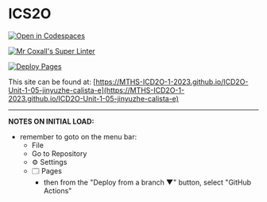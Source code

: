 # ICS2O

[![Open in Codespaces](https://classroom.github.com/assets/launch-codespace-7f7980b617ed060a017424585567c406b6ee15c891e84e1186181d67ecf80aa0.svg)](https://classroom.github.com/open-in-codespaces?assignment_repo_id=13992604)

[![Mr Coxall's Super Linter](https://github.com/MTHS-ICD2O-1-2023/ICD2O-Unit-1-05-jinyuzhe-calista-e/workflows/Mr%20Coxall's%20Super%20Linter/badge.svg)](https://github.com/MTHS-ICD2O-1-2023/ICD2O-Unit-1-05-jinyuzhe-calista-e/actions)

[![Deploy Pages](https://github.com/MTHS-ICD2O-1-2023/ICD2O-Unit-1-05-jinyuzhe-calista-e/workflows/Deploy%20Pages/badge.svg)](https://github.com/MTHS-ICD2O-1-2023/ICD2O-Unit-1-05-jinyuzhe-calista-e/actions)

This site can be found at: [https://MTHS-ICD2O-1-2023.github.io/ICD2O-Unit-1-05-jinyuzhe-calista-e](https://MTHS-ICD2O-1-2023.github.io/ICD2O-Unit-1-05-jinyuzhe-calista-e)

---

**NOTES ON INITIAL LOAD:**
- remember to goto on the menu bar:
  - File
  - Go to Repository
  - ⚙ Settings
  - 🗔 Pages
    - then from the "Deploy from a branch ▼" button, select "GitHub Actions"
